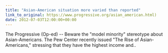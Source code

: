 ```yaml
---
title: "Asian-American situation more varied than reported"
link_to_original: https://www.progressive.org/asian_american.html)  
date: 2012-07-03T12:00:00+00:00
---
```

  
The Progressive (Op-ed) -- Beware the "model minority" stereotype about Asian-Americans. The Pew Center recently issued "The Rise of Asian-Americans," stressing that they have the highest income and..

